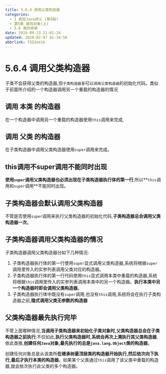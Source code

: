 ```yaml
---
title: 5.6.4 调用父类构造器
categories: 
  - 1 疯狂Java讲义 (第4版)
  - 第5章 面向对象(上)
  - 5.6 类的继承
date: 2019-09-23 21:01:24
updated: 2020-02-07 01:34:56
abbrlink: f552ee1b
---
```

# 5.6.4 调用父类构造器 #
子类不会获得父类的构造器,但`子类构造器里`可以`调用父类构造器`的初始化代码。类似于前面所介绍的一个构造器调用另一个重载的构造器的情况
## 调用 本类 的构造器 ##
在一个构造器中调用另一个重载的构造器使用`this`调用来完成,
## 调用 父类 的构造器 ##
在子类构造器中调用父类构造器使用`super`调用来完成。
## this调用不super调用不能同时出现 ##
**使用`super`调用父类构造器也必须出现在子类构造器执行体的第一行**,所以**`this`调用和`super`调用**不能同时出现。

## 子类构造器会默认调用父类构造器 ##
不管是否使用`super`调用来执行父类构造器的初始化代码,**子类构造器总会调用父类构造器一次**。
## 子类构造器调用父类构造器的情况 ##
子类构造器调用父类构造器分如下几种情况:
1. 子类构造器执行体的第一行使用`super`显式调用父类构造器,系统将根据`super`调用里传入的实参列表调用父类对应的构造器。
2. 子类构造器执行体的第一行代码使用`this`显式调用本类中重载的构造器,系统将根据`this`调用里传入的实参列表调用本类中的另一个构造器。**执行本类中另一个构造器时即会调用父类构造器**。
3. 子类构造器执行体中既没有`super`调用,也没有`this`调用,系统将会在执行子类构造器之前,**隐式调用父类无参数的构造器**

## 父类构造器最先执行完毕 ##
不管上面哪种情况,**当调用子类构造器来初始化子类对象时,父类构造器总会在子类构造器之前执行**;不仅如此,**执行父类构造器时,系统会再次上溯执行其父类构造器**,依此类推,**创建任何`Java`对象,最先执行的总是`java.lang.Object`类的构造器**。

创建任何对象总是从该类所**在继承树最顶层类的构造器开始执行,然后依次向下执行,最后才执行本类的构造器**。如果某个父类通过`this`调用了该父类中重载的构造器,就会依次执行此父类的多个构造器。
